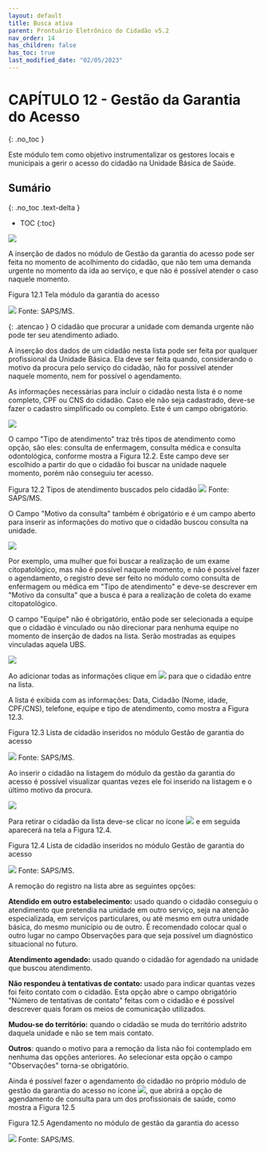 ```yaml
---
layout: default
title: Busca ativa
parent: Prontuário Eletrônico do Cidadão v5.2
nav_order: 14
has_children: false
has_toc: true
last_modified_date: "02/05/2023"
---
```



# CAPÍTULO 12 - Gestão da Garantia do Acesso
{: .no_toc }

Este módulo tem como objetivo instrumentalizar os gestores locais e municipais a gerir o acesso do cidadão na Unidade Básica de Saúde.






## Sumário
{: .no_toc .text-delta }

- TOC
{:toc}

![](media/pec_image999.PNG)


A inserção de dados no módulo de Gestão da garantia do acesso pode ser feita no momento de acolhimento do cidadão, que não tem uma demanda urgente no momento da ida ao serviço, e que não é possível atender o caso naquele momento.

Figura 12.1 Tela módulo da garantia do acesso

![](media/pec_image1000.PNG)
Fonte: SAPS/MS.



{: .atencao }
O cidadão que procurar a unidade com demanda urgente não pode ter seu atendimento adiado.


A inserção dos dados de um cidadão nesta lista pode ser feita por qualquer profissional da Unidade Básica. Ela deve ser feita quando, considerando o motivo da procura pelo serviço do cidadão, não for possível atender naquele momento, nem for possível o agendamento. 

As informações necessárias para incluir o cidadão nesta lista é o nome completo, CPF ou CNS do cidadão. Caso ele não seja cadastrado, deve-se fazer o cadastro simplificado ou completo. Este é um campo obrigatório.

![](media/pec_image1001.PNG)

O campo "Tipo de atendimento" traz três tipos de atendimento como opção, são eles: consulta de enfermagem, consulta médica e consulta odontológica, conforme mostra a Figura 12.2. Este campo deve ser escolhido a partir do que o cidadão foi buscar na unidade naquele momento, porém não conseguiu ter acesso. 

Figura 12.2 Tipos de atendimento buscados pelo cidadão
![](media/pec_image1002.PNG)
Fonte: SAPS/MS.


O Campo "Motivo da consulta" também é obrigatório e é um campo aberto para inserir as informações do motivo que o cidadão buscou consulta na unidade.

![](media/pec_image1003.PNG)


Por exemplo, uma mulher que foi buscar a realização de um exame citopatológico, mas não é possível naquele momento, e não é possível fazer o agendamento, o registro deve ser feito no módulo como consulta de enfermagem ou médica em "Tipo de atendimento" e deve-se descrever em "Motivo da consulta" que a busca é para a realização de coleta do exame citopatológico. 

O campo "Equipe" não é obrigatório, então pode ser selecionada a equipe que o cidadão é vinculado ou não direcionar para nenhuma equipe no momento de inserção de dados na lista. Serão mostradas as equipes vinculadas aquela UBS.

![](media/pec_image1004.PNG)


Ao adicionar todas as informações clique em ![](media/pec_image1005.PNG) para que o cidadão entre na lista. 

A lista é exibida com as informações: Data, Cidadão (Nome, idade, CPF/CNS), telefone, equipe e tipo de atendimento, como mostra a Figura 12.3.

Figura 12.3 Lista de cidadão inseridos no módulo Gestão de garantia do acesso

![](media/pec_image1006.PNG)
Fonte: SAPS/MS.


Ao inserir o cidadão na listagem do módulo da gestão da garantia do acesso é possível visualizar quantas vezes ele foi inserido na listagem e o último motivo da procura.

![](media/pec_image1007.PNG)


Para retirar o cidadão da lista deve-se clicar no ícone ![](media/pec_image1008.PNG) e em seguida aparecerá na tela a Figura 12.4.

Figura 12.4 Lista de cidadão inseridos no módulo Gestão de garantia do acesso

![](media/pec_image1009.PNG)
Fonte: SAPS/MS.

A remoção do registro na lista abre as seguintes opções:

**Atendido em outro estabelecimento:** usado quando o cidadão conseguiu o atendimento que pretendia na unidade em outro serviço, seja na atenção especializada, em serviços particulares, ou até mesmo em outra unidade básica, do mesmo município ou de outro. É recomendado colocar qual o outro lugar no campo Observações para que seja possível um diagnóstico situacional no futuro.

**Atendimento agendado:** usado quando o cidadão for agendado na unidade que buscou atendimento.

**Não respondeu à tentativas de contato:** usado para indicar quantas vezes foi feito contato com o cidadão. Esta opção abre o campo obrigatório "Número de tentativas de contato" feitas com o cidadão e é possível descrever quais foram os meios de comunicação utilizados. 

**Mudou-se do território:** quando o cidadão se muda do território adstrito daquela unidade e não se tem mais contato.

**Outros**: quando o motivo para a remoção da lista não foi contemplado em nenhuma das opções anteriores. Ao selecionar esta opção o campo "Observações" torna-se obrigatório.

Ainda é possível fazer o agendamento do cidadão no próprio módulo de gestão da garantia do acesso no ícone ![](media/pec_image1010.PNG), que abrirá a opção de agendamento de consulta para um dos profissionais de saúde, como mostra a Figura 12.5

Figura 12.5 Agendamento no módulo de gestão da garantia do acesso

![](media/pec_image1011.PNG)
Fonte: SAPS/MS.



